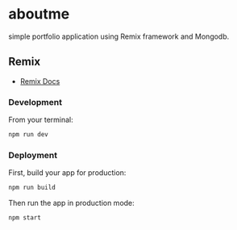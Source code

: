 # aboutme
simple portfolio application using Remix framework and Mongodb.

## Remix

- [Remix Docs](https://remix.run/docs)

### Development

From your terminal:

```sh
npm run dev
```

### Deployment

First, build your app for production:

```sh
npm run build
```

Then run the app in production mode:

```sh
npm start
```
